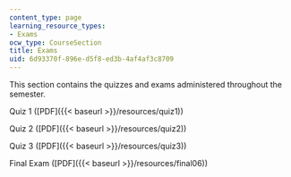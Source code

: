 ```yaml
---
content_type: page
learning_resource_types:
- Exams
ocw_type: CourseSection
title: Exams
uid: 6d93370f-896e-d5f8-ed3b-4af4af3c8709
---
```


This section contains the quizzes and exams administered throughout the semester.

Quiz 1 ([PDF]({{< baseurl >}}/resources/quiz1))

Quiz 2 ([PDF]({{< baseurl >}}/resources/quiz2))

Quiz 3 ([PDF]({{< baseurl >}}/resources/quiz3))

Final Exam ([PDF]({{< baseurl >}}/resources/final06))